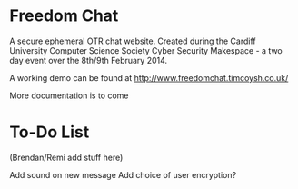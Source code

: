 Freedom Chat
===========

A secure ephemeral OTR chat website. Created during the Cardiff University Computer Science Society Cyber Security Makespace - a two day event over the 8th/9th February 2014.

A working demo can be found at http://www.freedomchat.timcoysh.co.uk/ 

More documentation is to come

To-Do List
===========

(Brendan/Remi add stuff here)

Add sound on new message
Add choice of user encryption?
